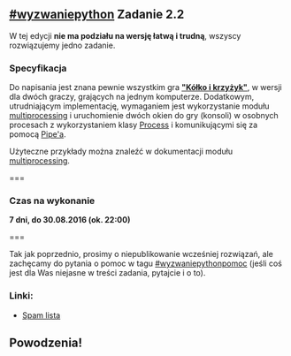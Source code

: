 ## [\#wyzwaniepython](http://www.wykop.pl/tag/wyzwaniepython/) Zadanie 2.2

W tej edycji **nie ma podziału na wersję łatwą i trudną**, wszyscy rozwiązujemy jedno zadanie.

### Specyfikacja
Do napisania jest znana pewnie wszystkim gra [**"Kółko i krzyżyk"**](https://pl.wikipedia.org/wiki/K%C3%B3%C5%82ko_i_krzy%C5%BCyk),
w wersji dla dwóch graczy, grających na jednym komputerze. Dodatkowym, utrudniającym implementację, wymaganiem jest
wykorzystanie modułu [multiprocessing](https://docs.python.org/3/library/multiprocessing.html) i uruchomienie dwóch okien
do gry (konsoli) w osobnych procesach z wykorzystaniem klasy
[Process](https://docs.python.org/3/library/multiprocessing.html#the-process-class) i komunikującymi się za pomocą
[Pipe'a](https://docs.python.org/3/library/multiprocessing.html#multiprocessing.Pipe).

Użyteczne przykłady można znaleźć w dokumentacji modułu [multiprocessing](https://docs.python.org/3/library/multiprocessing.html).

===

### Czas na wykonanie
**7 dni, do 30.08.2016 (ok. 22:00)**

===

Tak jak poprzednio, prosimy o niepublikowanie wcześniej rozwiązań, ale
zachęcamy do pytania o pomoc w tagu [#wyzwaniepythonpomoc](http://www.wykop.pl/tag/wyzwaniepythonpomoc/)
(jeśli coś jest dla Was niejasne w treści zadania, pytajcie i o to).

### Linki:
* [Spam lista](http://mirkolisty.pvu.pl/list/qIRpnpHg3WM8YOv5)

## Powodzenia!
